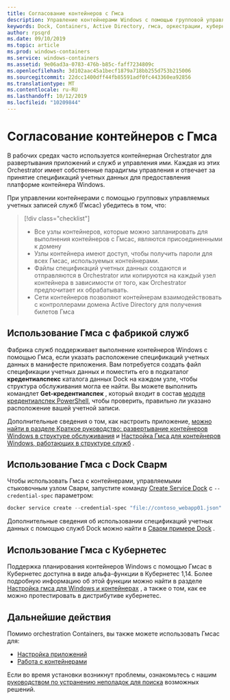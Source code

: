```yaml
---
title: Согласование контейнеров с Гмса
description: Управление контейнерами Windows с помощью групповой управляемой учетной записи службы (Гмса).
keywords: Dock, Containers, Active Directory, гмса, оркестрации, кубернетес, групповая управляемая учетная запись службы, групповая управляемая учетные записи служб
author: rpsqrd
ms.date: 09/10/2019
ms.topic: article
ms.prod: windows-containers
ms.service: windows-containers
ms.assetid: 9e06ad3a-0783-476b-b85c-faff7234809c
ms.openlocfilehash: 3d102aac45a1becf1879a718bb255d753b215006
ms.sourcegitcommit: 22dcc1400dff44fb85591adf0fc443360ea92856
ms.translationtype: MT
ms.contentlocale: ru-RU
ms.lasthandoff: 10/12/2019
ms.locfileid: "10209844"
---
```

# <a name="orchestrate-containers-with-a-gmsa"></a>Согласование контейнеров с Гмса

В рабочих средах часто используется контейнерная Orchestrator для развертывания приложений и служб и управления ими. Каждая из этих Orchestrator имеет собственные парадигмы управления и отвечает за принятие спецификаций учетных данных для предоставления платформе контейнера Windows.

При управлении контейнерами с помощью групповых управляемых учетных записей служб (Гмсас) убедитесь в том, что:

> [!div class="checklist"]
> * Все узлы контейнеров, которые можно запланировать для выполнения контейнеров с Гмсас, являются присоединенными к домену
> * Узлы контейнера имеют доступ, чтобы получить пароли для всех Гмсас, используемых контейнерами.
> * Файлы спецификаций учетных данных создаются и отправляются в Orchestrator или копируются на каждый узел контейнера в зависимости от того, как Orchestrator предпочитает их обрабатывать.
> * Сети контейнеров позволяют контейнерам взаимодействовать с контроллерами домена Active Directory для получения билетов Гмса

## <a name="how-to-use-gmsa-with-service-fabric"></a>Использование Гмса с фабрикой служб

Фабрика служб поддерживает выполнение контейнеров Windows с помощью Гмса, если указать расположение спецификаций учетных данных в манифесте приложения. Вам потребуется создать файл спецификации учетных данных и поместить его в подкаталог **кредентиалспекс** каталога данных Dock на каждом узле, чтобы структура обслуживания могла ее найти. Вы можете выполнить командлет **Get-кредентиалспек** , который входит в состав [модуля кредентиалспек PowerShell](https://aka.ms/credspec), чтобы проверить, правильно ли указано расположение вашей учетной записи.

Дополнительные сведения о том, как настроить приложение, [можно найти в разделе Краткое руководство: развертывание контейнеров Windows в структуре обслуживания](https://docs.microsoft.com/azure/service-fabric/service-fabric-quickstart-containers) и [Настройка Гмса для контейнеров Windows, работающих в структуре служб](https://docs.microsoft.com/azure/service-fabric/service-fabric-setup-gmsa-for-windows-containers) .

## <a name="how-to-use-gmsa-with-docker-swarm"></a>Использование Гмса с Dock Сварм

Чтобы использовать Гмса с контейнерами, управляемыми стыковочным узлом Сварм, запустите команду [Create Service Dock](https://docs.docker.com/engine/reference/commandline/service_create/) с `--credential-spec` параметром:

```powershell
docker service create --credential-spec "file://contoso_webapp01.json" --hostname "WebApp01" <image name>
```

Дополнительные сведения об использовании спецификаций учетных данных с помощью служб Dock можно найти в [Сварм примере Dock](https://docs.docker.com/engine/reference/commandline/service_create/#provide-credential-specs-for-managed-service-accounts-windows-only) .

## <a name="how-to-use-gmsa-with-kubernetes"></a>Использование Гмса с Кубернетес

Поддержка планирования контейнеров Windows с помощью Гмсас в Кубернетес доступна в виде альфа-функции в Кубернетес 1,14. Более подробную информацию об этой функции можно найти в разделе [Настройка гмса для Windows и контейнерах](https://kubernetes.io/docs/tasks/configure-pod-container/configure-gmsa) , а также о том, как ее можно протестировать в дистрибутиве кубернетес.

## <a name="next-steps"></a>Дальнейшие действия

Помимо orchestration Containers, вы также можете использовать Гмсас для:

- [Настройка приложений](gmsa-configure-app.md)
- [Работа с контейнерами](gmsa-run-container.md)

Если во время установки возникнут проблемы, ознакомьтесь с нашим [руководством по устранению неполадок для поиска](gmsa-troubleshooting.md) возможных решений.
